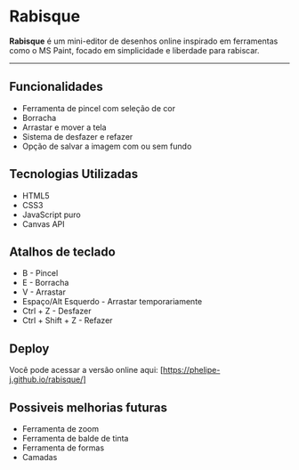 # Rabisque

**Rabisque** é um mini-editor de desenhos online inspirado em ferramentas como o MS Paint, focado em simplicidade e liberdade para rabiscar.

---

## Funcionalidades
- Ferramenta de pincel com seleção de cor
- Borracha
- Arrastar e mover a tela
- Sistema de desfazer e refazer
- Opção de salvar a imagem com ou sem fundo

## Tecnologias Utilizadas
- HTML5
- CSS3
- JavaScript puro
- Canvas API

## Atalhos de teclado

- B - Pincel
- E - Borracha
- V - Arrastar
- Espaço/Alt Esquerdo - Arrastar temporariamente
- Ctrl + Z - Desfazer
- Ctrl + Shift + Z - Refazer

## Deploy
Você pode acessar a versão online aqui:
[https://phelipe-j.github.io/rabisque/]

## Possiveis melhorias futuras
- Ferramenta de zoom
- Ferramenta de balde de tinta
- Ferramenta de formas
- Camadas

